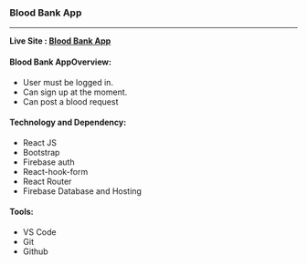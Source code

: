 ### Blood Bank App
---
**Live Site : [Blood Bank App](https://blood-app-snk.web.app/)**

#### Blood Bank AppOverview:
* User must be logged in.
* Can sign up at the moment.
* Can post a blood request


#### Technology and Dependency:
* React JS
* Bootstrap
* Firebase auth
* React-hook-form
* React Router
* Firebase Database and Hosting

#### Tools:
* VS Code
* Git
* Github
